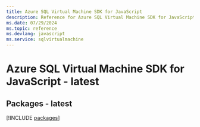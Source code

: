 ```yaml
---
title: Azure SQL Virtual Machine SDK for JavaScript
description: Reference for Azure SQL Virtual Machine SDK for JavaScript
ms.date: 07/29/2024
ms.topic: reference
ms.devlang: javascript
ms.service: sqlvirtualmachine
---
```

# Azure SQL Virtual Machine SDK for JavaScript - latest
## Packages - latest
[!INCLUDE [packages](sql-virtual-machine-index.md)]